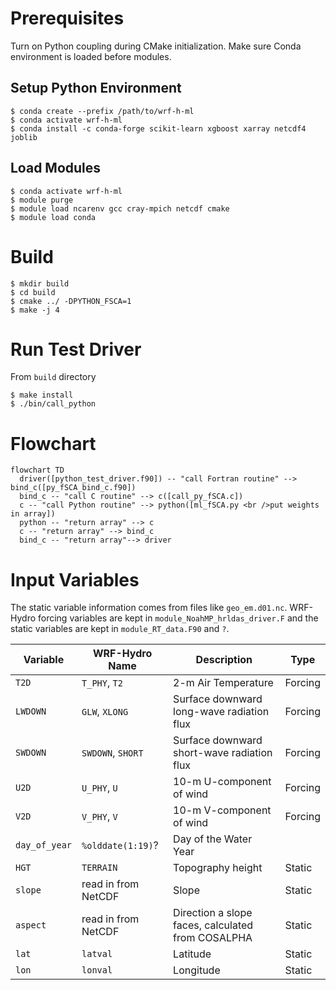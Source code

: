# Prerequisites
Turn on Python coupling during CMake initialization.
Make sure Conda environment is loaded before modules.

## Setup Python Environment
```
$ conda create --prefix /path/to/wrf-h-ml
$ conda activate wrf-h-ml
$ conda install -c conda-forge scikit-learn xgboost xarray netcdf4 joblib
```

## Load Modules
```
$ conda activate wrf-h-ml
$ module purge
$ module load ncarenv gcc cray-mpich netcdf cmake
$ module load conda
```

# Build
```
$ mkdir build
$ cd build
$ cmake ../ -DPYTHON_FSCA=1
$ make -j 4
```

# Run Test Driver
From `build` directory
```
$ make install
$ ./bin/call_python
```

# Flowchart
```mermaid
flowchart TD
  driver([python_test_driver.f90]) -- "call Fortran routine" --> bind_c([py_fSCA_bind_c.f90])
  bind_c -- "call C routine" --> c([call_py_fSCA.c])
  c -- "call Python routine" --> python([ml_fSCA.py <br />put weights in array])
  python -- "return array" --> c
  c -- "return array" --> bind_c
  bind_c -- "return array"--> driver
```


# Input Variables
The static variable information comes from files like `geo_em.d01.nc`.
WRF-Hydro forcing variables are kept in `module_NoahMP_hrldas_driver.F` and the
static variables are kept in `module_RT_data.F90` and `?`.

| Variable      | WRF-Hydro Name      | Description                                       | Type    |
|---------------|---------------------|---------------------------------------------------|---------|
| `T2D`         | `T_PHY`, `T2`       | 2-m Air Temperature                               | Forcing |
| `LWDOWN`      | `GLW`, `XLONG`      | Surface downward long-wave radiation flux         | Forcing |
| `SWDOWN`      | `SWDOWN`, `SHORT`   | Surface downward short-wave radiation flux        | Forcing |
| `U2D`         | `U_PHY`, `U`        | 10-m U-component of wind                          | Forcing |
| `V2D`         | `V_PHY`, `V`        | 10-m V-component of wind                          | Forcing |
| `day_of_year` | `%olddate(1:19)`?   | Day of the Water Year                             |         |
| `HGT`         | `TERRAIN`           | Topography height                                 | Static  |
| `slope`       | read in from NetCDF | Slope                                             | Static  |
| `aspect`      | read in from NetCDF | Direction a slope faces, calculated from COSALPHA | Static  |
| `lat`         | `latval`            | Latitude                                          | Static  |
| `lon`         | `lonval`            | Longitude                                         | Static  |
